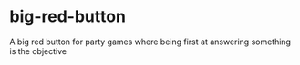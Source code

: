 # big-red-button
A big red button for party games where being first at answering something is the objective
